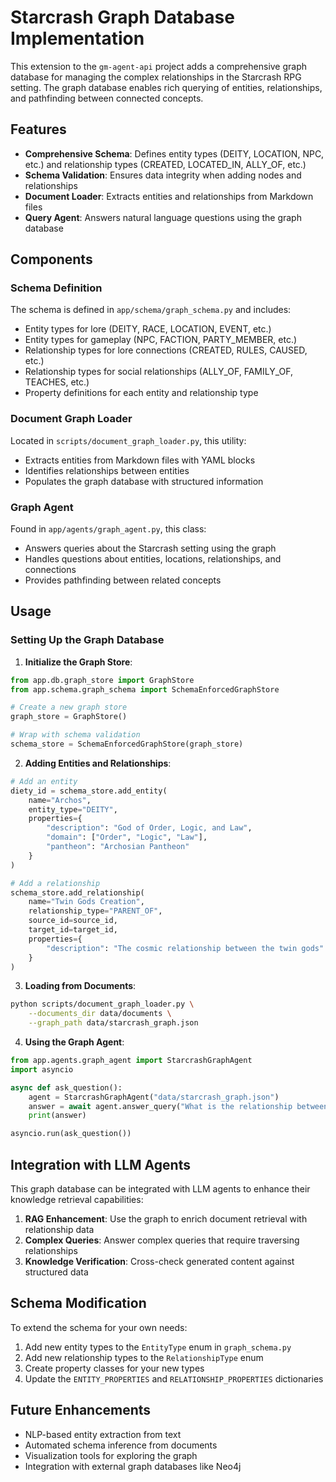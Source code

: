 # Starcrash Graph Database Implementation

This extension to the `gm-agent-api` project adds a comprehensive graph database for managing the complex relationships in the Starcrash RPG setting. The graph database enables rich querying of entities, relationships, and pathfinding between connected concepts.

## Features

- **Comprehensive Schema**: Defines entity types (DEITY, LOCATION, NPC, etc.) and relationship types (CREATED, LOCATED_IN, ALLY_OF, etc.)
- **Schema Validation**: Ensures data integrity when adding nodes and relationships
- **Document Loader**: Extracts entities and relationships from Markdown files
- **Query Agent**: Answers natural language questions using the graph database

## Components

### Schema Definition

The schema is defined in `app/schema/graph_schema.py` and includes:

- Entity types for lore (DEITY, RACE, LOCATION, EVENT, etc.)
- Entity types for gameplay (NPC, FACTION, PARTY_MEMBER, etc.)
- Relationship types for lore connections (CREATED, RULES, CAUSED, etc.)
- Relationship types for social relationships (ALLY_OF, FAMILY_OF, TEACHES, etc.)
- Property definitions for each entity and relationship type

### Document Graph Loader

Located in `scripts/document_graph_loader.py`, this utility:

- Extracts entities from Markdown files with YAML blocks
- Identifies relationships between entities
- Populates the graph database with structured information

### Graph Agent

Found in `app/agents/graph_agent.py`, this class:

- Answers queries about the Starcrash setting using the graph
- Handles questions about entities, locations, relationships, and connections
- Provides pathfinding between related concepts

## Usage

### Setting Up the Graph Database

1. **Initialize the Graph Store**:

```python
from app.db.graph_store import GraphStore
from app.schema.graph_schema import SchemaEnforcedGraphStore

# Create a new graph store
graph_store = GraphStore()

# Wrap with schema validation
schema_store = SchemaEnforcedGraphStore(graph_store)
```

2. **Adding Entities and Relationships**:

```python
# Add an entity
diety_id = schema_store.add_entity(
    name="Archos",
    entity_type="DEITY",
    properties={
        "description": "God of Order, Logic, and Law",
        "domain": ["Order", "Logic", "Law"],
        "pantheon": "Archosian Pantheon"
    }
)

# Add a relationship
schema_store.add_relationship(
    name="Twin Gods Creation",
    relationship_type="PARENT_OF",
    source_id=source_id,
    target_id=target_id,
    properties={
        "description": "The cosmic relationship between the twin gods"
    }
)
```

3. **Loading from Documents**:

```bash
python scripts/document_graph_loader.py \
    --documents_dir data/documents \
    --graph_path data/starcrash_graph.json
```

4. **Using the Graph Agent**:

```python
from app.agents.graph_agent import StarcrashGraphAgent
import asyncio

async def ask_question():
    agent = StarcrashGraphAgent("data/starcrash_graph.json")
    answer = await agent.answer_query("What is the relationship between Archos and Nef?")
    print(answer)

asyncio.run(ask_question())
```

## Integration with LLM Agents

This graph database can be integrated with LLM agents to enhance their knowledge retrieval capabilities:

1. **RAG Enhancement**: Use the graph to enrich document retrieval with relationship data
2. **Complex Queries**: Answer complex queries that require traversing relationships
3. **Knowledge Verification**: Cross-check generated content against structured data

## Schema Modification

To extend the schema for your own needs:

1. Add new entity types to the `EntityType` enum in `graph_schema.py`
2. Add new relationship types to the `RelationshipType` enum
3. Create property classes for your new types
4. Update the `ENTITY_PROPERTIES` and `RELATIONSHIP_PROPERTIES` dictionaries

## Future Enhancements

- NLP-based entity extraction from text
- Automated schema inference from documents
- Visualization tools for exploring the graph
- Integration with external graph databases like Neo4j